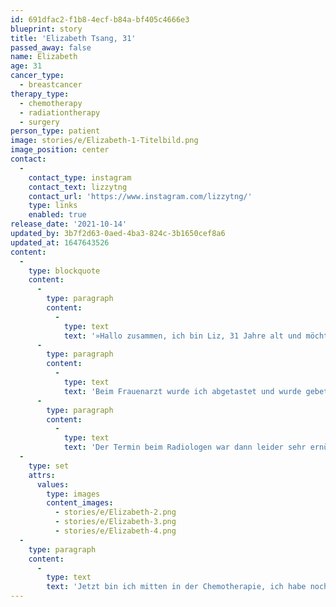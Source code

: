 ```yaml
---
id: 691dfac2-f1b8-4ecf-b84a-bf405c4666e3
blueprint: story
title: 'Elizabeth Tsang, 31'
passed_away: false
name: Elizabeth
age: 31
cancer_type:
  - breastcancer
therapy_type:
  - chemotherapy
  - radiationtherapy
  - surgery
person_type: patient
image: stories/e/Elizabeth-1-Titelbild.png
image_position: center
contact:
  -
    contact_type: instagram
    contact_text: lizzytng
    contact_url: 'https://www.instagram.com/lizzytng/'
    type: links
    enabled: true
release_date: '2021-10-14'
updated_by: 3b7f2d63-0aed-4ba3-824c-3b1650cef8a6
updated_at: 1647643526
content:
  -
    type: blockquote
    content:
      -
        type: paragraph
        content:
          -
            type: text
            text: '»Hallo zusammen, ich bin Liz, 31 Jahre alt und möchte euch gern ein bisschen mehr über mich erzählen. Letztes Jahr war ich unzufrieden mit meinem Leben und wollte 2021 neu starten – sowohl beruflich als auch privat. Januar 2021, die Maßnahmen zur Eindämmung der Pandemie wurden verschärft und ich wurde dann noch zusätzlich mit Brustkrebs diagnostiziert. Das war natürlich ein großer Schockmoment, da ich natürlich mit dem ertasteten Knoten ohne jegliche Befürchtungen zum Frauenarzt gegangen bin. Ich war schließlich August letzten Jahres bei der Routineuntersuchung, was soll also schon sein?'
      -
        type: paragraph
        content:
          -
            type: text
            text: 'Beim Frauenarzt wurde ich abgetastet und wurde gebeten einen Termin beim Radiologen zu machen, um den Knoten überprüfen zu lassen. Ich rief also beim nächstbesten Radiologen an und es gab einfach keine freien Termine. Ein anderer Radiologe riet mir sogar woanders anzurufen, da ich einen Verdachtsbefund hatte und sie keinen kurzfristigen Termin hatten. Lasst euch also nicht abwimmeln, wenn ihr einen Verdacht habt, bleibt hartnäckig!'
      -
        type: paragraph
        content:
          -
            type: text
            text: 'Der Termin beim Radiologen war dann leider sehr ernüchternd: Der Knoten sah nicht gut aus. Meine Frauenärztin rief mich persönlich an und bat mich sofort in die Praxis zu kommen. Nach einem kurzen Gespräch wurde ich sofort an das Universitätsklinikum Hamburg-Eppendorf überwiesen und wurde dann etlichen Untersuchungen unterzogen. Da war nun auch die endgültige Diagnose: MAMMAKARZINOM. Die Ärzte waren sich lange unschlüssig, wie aggressiv mein Tumor ist und wir schwankten zwischen Bestrahlung, Chemo oder OP. Wie und in welcher Reihenfolge wir therapieren, stand lange Zeit im Raum. Ich war dadurch nur noch mehr verunsichert, schlussendlich wurde erst operiert. Während der Operation dann der Schock: ein zweiter Tumor. Das war dann auch ohne Zweifel die Entscheidung zur Chemotherapie.'
  -
    type: set
    attrs:
      values:
        type: images
        content_images:
          - stories/e/Elizabeth-2.png
          - stories/e/Elizabeth-3.png
          - stories/e/Elizabeth-4.png
  -
    type: paragraph
    content:
      -
        type: text
        text: 'Jetzt bin ich mitten in der Chemotherapie, ich habe noch gute zwei Monate und ich kann euch sagen: Es ist nicht einfach. Da will ich euch nichts vormachen. Es gibt Tage, da fragt man sich, ob man es schafft und verzweifelt und weiß nicht weiter. Es gibt aber auch Tage, da scheint die Sonne und du weißt, wofür du kämpfst und an diese Tage muss man sich klammern. Man muss jeden Tag aufstehen und den inneren Teufel überwinden. – Wie ich das schaffe? Ich habe die großartigsten Freunde, ohne die ich das nicht schaffen würde. Sie unterstützen mich seit dem Tag der Diagnose und sind immer für mich da. Ich bin dankbar, dass ich leben darf und ich bin glücklich, denn ich habe eine zweite Chance bekommen. Ihr schafft es auch!«'
---
```

